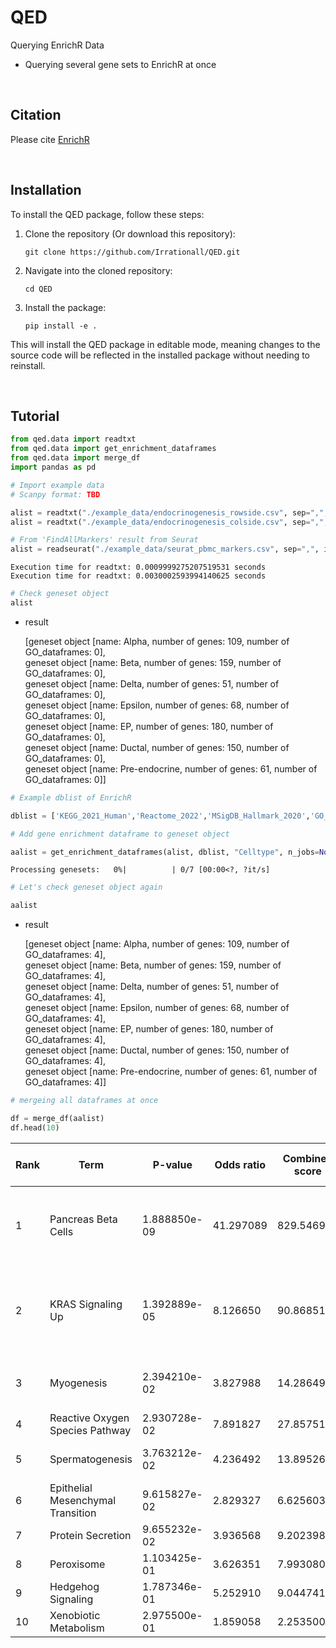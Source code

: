 # QED
Querying  EnrichR Data
- Querying several gene sets to EnrichR at once

<br>

##  Citation
Please cite [EnrichR](https://maayanlab.cloud/Enrichr/)

<br>

## Installation
To install the QED package, follow these steps:

1. Clone the repository (Or download this repository):
    ```
    git clone https://github.com/Irrationall/QED.git
    ```
2. Navigate into the cloned repository:
    ```
    cd QED
    ```
3. Install the package:
    ```
    pip install -e .
    ```

This will install the QED package in editable mode, meaning changes to the source code will be reflected in the installed package without needing to reinstall.

<br>

## Tutorial


```python
from qed.data import readtxt
from qed.data import get_enrichment_dataframes
from qed.data import merge_df
import pandas as pd
```


```python
# Import example data
# Scanpy format: TBD

alist = readtxt("./example_data/endocrinogenesis_rowside.csv", sep=",", format="rowside")
alist = readtxt("./example_data/endocrinogenesis_colside.csv", sep=",", format="colside")

# From 'FindAllMarkers' result from Seurat
alist = readseurat("./example_data/seurat_pbmc_markers.csv", sep=",", index_col=0) # You can pass any pd.DataFrame arguments

```

    Execution time for readtxt: 0.0009999275207519531 seconds
    Execution time for readtxt: 0.0030002593994140625 seconds
    


```python
# Check geneset object
alist
```
* result

    [geneset object [name: Alpha, number of genes: 109, number of GO_dataframes: 0],  
     geneset object [name: Beta, number of genes: 159, number of GO_dataframes: 0],  
     geneset object [name: Delta, number of genes: 51, number of GO_dataframes: 0],  
     geneset object [name: Epsilon, number of genes: 68, number of GO_dataframes: 0],  
     geneset object [name: EP, number of genes: 180, number of GO_dataframes: 0],  
     geneset object [name: Ductal, number of genes: 150, number of GO_dataframes: 0],  
     geneset object [name: Pre-endocrine, number of genes: 61, number of GO_dataframes: 0]]




```python
# Example dblist of EnrichR

dblist = ['KEGG_2021_Human','Reactome_2022','MSigDB_Hallmark_2020','GO_Biological_Process_2021']
```


```python
# Add gene enrichment dataframe to geneset object

aalist = get_enrichment_dataframes(alist, dblist, "Celltype", n_jobs=None)
```


    Processing genesets:   0%|          | 0/7 [00:00<?, ?it/s]



```python
# Let's check geneset object again

aalist
```


* result

    [geneset object [name: Alpha, number of genes: 109, number of GO_dataframes: 4],  
     geneset object [name: Beta, number of genes: 159, number of GO_dataframes: 4],  
     geneset object [name: Delta, number of genes: 51, number of GO_dataframes: 4],  
     geneset object [name: Epsilon, number of genes: 68, number of GO_dataframes: 4],  
     geneset object [name: EP, number of genes: 180, number of GO_dataframes: 4],  
     geneset object [name: Ductal, number of genes: 150, number of GO_dataframes: 4],  
     geneset object [name: Pre-endocrine, number of genes: 61, number of GO_dataframes: 4]]




```python
# mergeing all dataframes at once

df = merge_df(aalist)
df.head(10)
```

| Rank | Term                              | P-value       | Odds ratio | Combined score | Overlapping genes                          | Adjusted p-value | Old p-value | Old adjusted p-value | Database             | Celltype |
|------|-----------------------------------|---------------|------------|----------------|--------------------------------------------|-------------------|-------------|------------------------|----------------------|----------|
| 1    | Pancreas Beta Cells               | 1.888850e-09  | 41.297089  | 829.546906     | [PCSK2, DPP4, SCGN, ABCC8, GCG, IAPP, ISL1] | 4.533240e-08      | 0           | 0                      | MSigDB_Hallmark_2020 | Alpha    |
| 2    | KRAS Signaling Up                 | 1.392889e-05  | 8.126650   | 90.868511      | [RBP4, PCSK1N, TSPAN7, SCG5, USH1C, CPE, SCG3, ... | 1.671466e-04      | 0           | 0                      | MSigDB_Hallmark_2020 | Alpha    |
| 3    | Myogenesis                        | 2.394210e-02  | 3.827988   | 14.286499      | [CAMK2B, NQO1, GPX3, NCAM1]                | 1.758437e-01      | 0           | 0                      | MSigDB_Hallmark_2020 | Alpha    |
| 4    | Reactive Oxygen Species Pathway   | 2.930728e-02  | 7.891827   | 27.857515      | [NQO1, GPX3]                               | 1.758437e-01      | 0           | 0                      | MSigDB_Hallmark_2020 | Alpha    |
| 5    | Spermatogenesis                   | 3.763212e-02  | 4.236492   | 13.895260      | [PCSK1N, SCG5, SCG3]                       | 1.806342e-01      | 0           | 0                      | MSigDB_Hallmark_2020 | Alpha    |
| 6    | Epithelial Mesenchymal Transition | 9.615827e-02  | 2.829327   | 6.625603       | [RGS4, CDH2, SCG2]                         | 3.310276e-01      | 0           | 0                      | MSigDB_Hallmark_2020 | Alpha    |
| 7    | Protein Secretion                  | 9.655232e-02  | 3.936568   | 9.202398       | [OCRL, PAM]                               | 3.310276e-01      | 0           | 0                      | MSigDB_Hallmark_2020 | Alpha    |
| 8    | Peroxisome                         | 1.103425e-01  | 3.626351   | 7.993080       | [TTR, ABCC8]                              | 3.310276e-01      | 0           | 0                      | MSigDB_Hallmark_2020 | Alpha    |
| 9    | Hedgehog Signaling                 | 1.787346e-01  | 5.252910   | 9.044741       | [SCG2]                                    | 4.766255e-01      | 0           | 0                      | MSigDB_Hallmark_2020 | Alpha    |
| 10   | Xenobiotic Metabolism              | 2.975500e-01  | 1.859058   | 2.253500       | [NQO1, RBP4]                              | 6.491999e-01      | 0           | 0                      | MSigDB_Hallmark_2020 | Alpha    |

